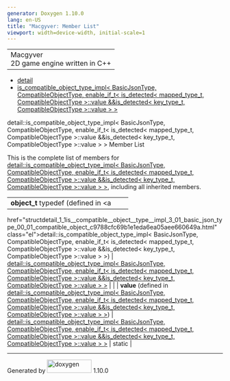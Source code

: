 ```yaml
---
generator: Doxygen 1.10.0
lang: en-US
title: "Macgyver: Member List"
viewport: width=device-width, initial-scale=1
---
```


<div id="top">

<div id="titlearea">

<table data-cellspacing="0" data-cellpadding="0">
<colgroup>
<col style="width: 100%" />
</colgroup>
<tbody>
<tr id="projectrow" class="odd">
<td id="projectalign"><div id="projectname">
Macgyver
</div>
<div id="projectbrief">
2D game engine written in C++
</div></td>
</tr>
</tbody>
</table>

</div>

<div id="main-nav">

</div>

<div id="nav-path" class="navpath">

- <a href="namespacedetail.html" class="el">detail</a>
- <a
  href="structdetail_1_1is__compatible__object__type__impl_3_01_basic_json_type_00_01_compatible_object_c9788cfc69b1e1eda6ea05aee660649a.html"
  class="el">is_compatible_object_type_impl&lt; BasicJsonType,
  CompatibleObjectType, enable_if_t&lt; is_detected&lt; mapped_type_t,
  CompatibleObjectType &gt;::value &amp;&amp;is_detected&lt; key_type_t,
  CompatibleObjectType &gt;::value &gt; &gt;</a>

</div>

</div>

<div class="header">

<div class="headertitle">

<div class="title">

detail::is_compatible_object_type_impl\< BasicJsonType,
CompatibleObjectType, enable_if_t\< is_detected\< mapped_type_t,
CompatibleObjectType \>::value &&is_detected\< key_type_t,
CompatibleObjectType \>::value \> \> Member List

</div>

</div>

</div>

<div class="contents">

This is the complete list of members for <a
href="structdetail_1_1is__compatible__object__type__impl_3_01_basic_json_type_00_01_compatible_object_c9788cfc69b1e1eda6ea05aee660649a.html"
class="el">detail::is_compatible_object_type_impl&lt; BasicJsonType,
CompatibleObjectType, enable_if_t&lt; is_detected&lt; mapped_type_t,
CompatibleObjectType &gt;::value &amp;&amp;is_detected&lt; key_type_t,
CompatibleObjectType &gt;::value &gt; &gt;</a>, including all inherited
members.

|                                                                                                                                              |                                                                                                                                              |                                    |
|----------------------------------------------------------------------------------------------------------------------------------------------|----------------------------------------------------------------------------------------------------------------------------------------------|------------------------------------|
| **object_t** typedef (defined in <a                                                                                                          
 href="structdetail_1_1is__compatible__object__type__impl_3_01_basic_json_type_00_01_compatible_object_c9788cfc69b1e1eda6ea05aee660649a.html"  
 class="el">detail::is_compatible_object_type_impl&lt; BasicJsonType,                                                                          
 CompatibleObjectType, enable_if_t&lt; is_detected&lt; mapped_type_t,                                                                          
 CompatibleObjectType &gt;::value &amp;&amp;is_detected&lt; key_type_t,                                                                        
 CompatibleObjectType &gt;::value &gt; &gt;</a>)                                                                                               | <a                                                                                                                                           
                                                                                                                                                href="structdetail_1_1is__compatible__object__type__impl_3_01_basic_json_type_00_01_compatible_object_c9788cfc69b1e1eda6ea05aee660649a.html"  
                                                                                                                                                class="el">detail::is_compatible_object_type_impl&lt; BasicJsonType,                                                                          
                                                                                                                                                CompatibleObjectType, enable_if_t&lt; is_detected&lt; mapped_type_t,                                                                          
                                                                                                                                                CompatibleObjectType &gt;::value &amp;&amp;is_detected&lt; key_type_t,                                                                        
                                                                                                                                                CompatibleObjectType &gt;::value &gt; &gt;</a>                                                                                                |                                    |
| **value** (defined in <a                                                                                                                     
 href="structdetail_1_1is__compatible__object__type__impl_3_01_basic_json_type_00_01_compatible_object_c9788cfc69b1e1eda6ea05aee660649a.html"  
 class="el">detail::is_compatible_object_type_impl&lt; BasicJsonType,                                                                          
 CompatibleObjectType, enable_if_t&lt; is_detected&lt; mapped_type_t,                                                                          
 CompatibleObjectType &gt;::value &amp;&amp;is_detected&lt; key_type_t,                                                                        
 CompatibleObjectType &gt;::value &gt; &gt;</a>)                                                                                               | <a                                                                                                                                           
                                                                                                                                                href="structdetail_1_1is__compatible__object__type__impl_3_01_basic_json_type_00_01_compatible_object_c9788cfc69b1e1eda6ea05aee660649a.html"  
                                                                                                                                                class="el">detail::is_compatible_object_type_impl&lt; BasicJsonType,                                                                          
                                                                                                                                                CompatibleObjectType, enable_if_t&lt; is_detected&lt; mapped_type_t,                                                                          
                                                                                                                                                CompatibleObjectType &gt;::value &amp;&amp;is_detected&lt; key_type_t,                                                                        
                                                                                                                                                CompatibleObjectType &gt;::value &gt; &gt;</a>                                                                                                | <span class="mlabel">static</span> |

</div>

------------------------------------------------------------------------

<span class="small">Generated
by [<img src="doxygen.svg" class="footer" width="104" height="31"
alt="doxygen" />](https://www.doxygen.org/index.html) 1.10.0</span>
